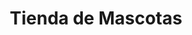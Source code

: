 ---
title: "Tienda de Mascotas"
url: /san-martin-de-los-andes/tienda-de-mascotas/
shop: mascotas
---